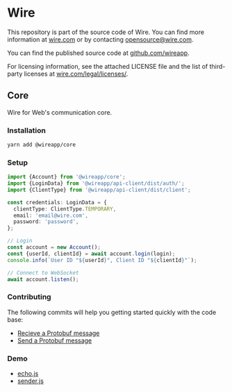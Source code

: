 # Wire

This repository is part of the source code of Wire. You can find more information at [wire.com](https://wire.com) or by contacting opensource@wire.com.

You can find the published source code at [github.com/wireapp](https://github.com/wireapp).

For licensing information, see the attached LICENSE file and the list of third-party licenses at [wire.com/legal/licenses/](https://wire.com/legal/licenses/).

## Core

Wire for Web's communication core.

### Installation

```bash
yarn add @wireapp/core
```

### Setup

```ts
import {Account} from '@wireapp/core';
import {LoginData} from '@wireapp/api-client/dist/auth/';
import {ClientType} from '@wireapp/api-client/dist/client';

const credentials: LoginData = {
  clientType: ClientType.TEMPORARY,
  email: 'email@wire.com',
  password: 'password',
};

// Login
const account = new Account();
const {userId, clientId} = await account.login(login);
console.info(`User ID "${userId}", Client ID "${clientId}"`);

// Connect to WebSocket
await account.listen();
```

### Contributing

The following commits will help you getting started quickly with the code base:

- [Recieve a Protobuf message](https://github.com/wireapp/wire-web-packages/commit/2a2717f8f1983d029257841232e36dd0e1fc3930)
- [Send a Protobuf message](https://github.com/wireapp/wire-web-packages/commit/8bd812bed493eded0d9fd7a7ca6e8285033eb5e4)

### Demo

- [echo.js](./src/demo/echo.js)
- [sender.js](./src/demo/sender.js)
